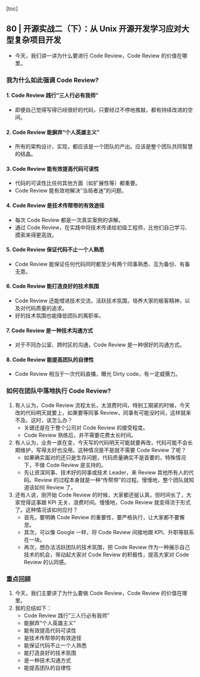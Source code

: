 [toc]

## 80 | 开源实战二（下）：从 Unix 开源开发学习应对大型复杂项目开发

-   今天，我们讲一讲为什么要进行 Code Review，Code Review 的价值在哪里。

### 我为什么如此强调 Code Review?

#### 1. Code Review 践行“三人行必有我师”

-   即便自己觉得写得已经很好的代码，只要经过不停地推敲，都有持续改进的空间。

#### 2. Code Review 能摒弃“个人英雄主义”

-   所有的架构设计、实现，都应该是一个团队的产出。应该是整个团队共同智慧的结晶。

#### 3. Code Review 能有效提高代码可读性

-   代码的可读性比任何其他方面（如扩展性等）都重要。
-   Code Review 能有效地解决“当局者迷”的问题。

#### 4. Code Review 是技术传帮带的有效途径

-   每次 Code Review 都是一次真实案例的讲解。
-   通过 Code Review，在实践中将技术传递给初级工程师，比他们自己学习、摸索来得更高效。

#### 5. Code Review 保证代码不止一个人熟悉

-   Code Review 能保证任何代码同时都至少有两个同事熟悉、互为备份、有备无患。

#### 6. Code Review 能打造良好的技术氛围

-   Code Review 还能增进技术交流，活跃技术氛围，培养大家的极客精神，以及对代码质量的追求。
-   好的技术氛围也能降低团队的离职率。

#### 7. Code Review 是一种技术沟通方式

-   对于不同办公室、跨时区的沟通，Code Review 是一种很好的沟通方式。

#### 8. Code Review 能提高团队的自律性

-   Code Review 相当于一次代码直播，曝光 Dirty code，有一定威慑力。

### 如何在团队中落地执行 Code Review?

1.  有人认为，Code Review 流程太长，太浪费时间，特别工期紧的时候，今天改的代码明天就要上，如果要等同事 Review，同事有可能没时间，这样就来不及。这时，该怎么办？
    -   关键还是在于整个公司对 Code Review 的接受程度。
    -   Code Review 熟练后，并不需要花费太长时间。
2.  有人认为，业务一直在变，今天写的代码明天可能就要再改，代码可能不会长期维护，写得太好也没用。这种情况是不是就不需要 Code Review 了呢？
    -   如果确实面对的还只是生存问题，代码质量确实不是首要的，特殊情况下，不做 Code Review 是支持的。
    -   先让资深同事、技术好的同事或技术 Leader，来 Review 其他所有人的代码。Review 的过程本身就是一种“传帮带”的过程。慢慢地，整个团队就知道该如何 Review 了。
3.  还有人说，刚开始 Code Review 的时候，大家都还挻认真，但时间长了，大家觉得这事跟 KPI 无关、浪费时间。慢慢地，Code Review 就变得流于形式了。这种情况该如何应付？
    -   首先，要明确 Code Review 的重要性，要严格执行，让大家都不要懈怠。
    -   其次，可以像 Google 一样，将 Code Review 间接地跟 KPI、升职等联系在一块。
    -   再次，想办法活跃团队的技术氛围，把 Code Review 作为一种展示自己技术的机会，带动起大家对 Code Review 的积极性，提高大家对 Code Review 的认同感。

### 重点回顾

1.  今天，我们主要讲了为什么要做 Code Review，Code Review 的价值在哪里。
2.  我的总结如下：
    -   Code Review 践行“三人行必有我师”
    -   能摒弃“个人英雄主义”
    -   能有效提高代码可读性
    -   是技术传帮带的有效途径
    -   能保证代码不止一个人熟悉
    -   能打造良好的技术氛围
    -   是一种技术沟通方式
    -   能提高团队的自律性



